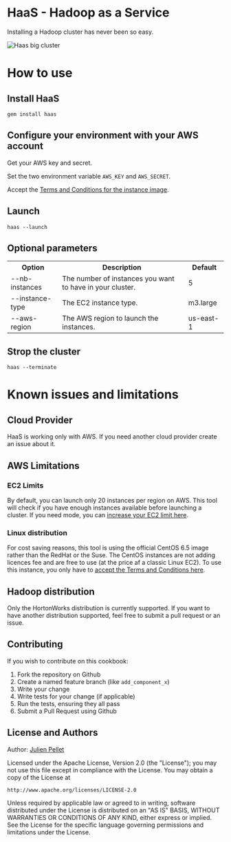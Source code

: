 # HaaS - Hadoop as a Service

Installing a Hadoop cluster has never been so easy.

![Haas big cluster](http://i.imgur.com/RjdY089.png)

# How to use

## Install HaaS

```
gem install haas
```

## Configure your environment with your AWS account

Get your AWS key and secret.

Set the two environment variable ```AWS_KEY``` and ```AWS_SECRET```.

Accept the [Terms and Conditions for the instance image](http://aws.amazon.com/marketplace/pp?sku=eggbgx9svw4xhzs1omttdv29q).

## Launch

```
haas --launch
```

## Optional parameters

<table>
  <tr>
    <th>Option</th>
    <th>Description</th>
    <th>Default</th>
  </tr>
  <tr>
    <td>--nb-instances</td>
    <td>The number of instances you want to have in your cluster.</td>
    <td>5</td>
  </tr>
  <tr>
    <td>--instance-type</td>
    <td>The EC2 instance type.</td>
    <td>m3.large</td>
  </tr>
  <tr>
    <td>--aws-region</td>
    <td>The AWS region to launch the instances.</td>
    <td>us-east-1</td>
  </tr>
</table>

## Strop the cluster

```
haas --terminate
```

# Known issues and limitations

## Cloud Provider

HaaS is working only with AWS. If you need another cloud provider create an issue about it.

## AWS Limitations

### EC2 Limits

By default, you can launch only 20 instances per region on AWS.
This tool will check if you have enough instances available before launching a cluster.
If you need mode, you can [increase your EC2 limit here](https://aws.amazon.com/support/createCase?serviceLimitIncreaseType=ec2-instances&type=service_limit_increase).

### Linux distribution

For cost saving reasons, this tool is using the official CentOS 6.5 image rather than the RedHat or the Suse.
The CentOS instances are not adding licences fee and are free to use (at the price af a classic Linux EC2).
To use this instance, you only have to [accept the Terms and Conditions here](http://aws.amazon.com/marketplace/pp?sku=eggbgx9svw4xhzs1omttdv29q).

## Hadoop distribution

Only the HortonWorks distribution is currently supported.
If you want to have another distribution supported, feel free to submit a pull request or an issue.

Contributing
------------

If you wish to contribute on this cookbook:

1. Fork the repository on Github
2. Create a named feature branch (like `add_component_x`)
3. Write your change
4. Write tests for your change (if applicable)
5. Run the tests, ensuring they all pass
6. Submit a Pull Request using Github

License and Authors
-------------------
Author: [Julien Pellet](https://twitter.com/julienpellet)

Licensed under the Apache License, Version 2.0 (the "License");
you may not use this file except in compliance with the License.
You may obtain a copy of the License at

    http://www.apache.org/licenses/LICENSE-2.0

Unless required by applicable law or agreed to in writing, software
distributed under the License is distributed on an "AS IS" BASIS,
WITHOUT WARRANTIES OR CONDITIONS OF ANY KIND, either express or implied.
See the License for the specific language governing permissions and
limitations under the License.